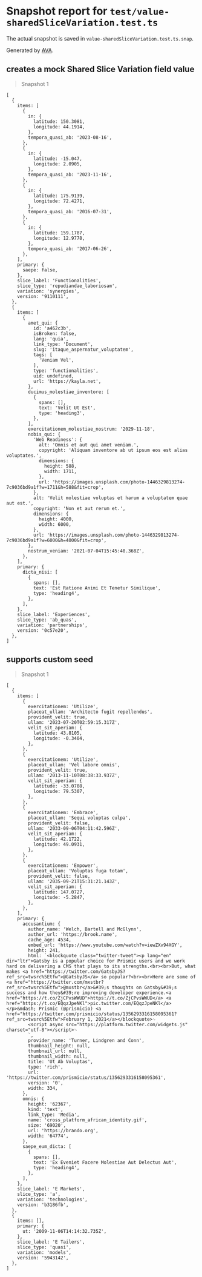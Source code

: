 # Snapshot report for `test/value-sharedSliceVariation.test.ts`

The actual snapshot is saved in `value-sharedSliceVariation.test.ts.snap`.

Generated by [AVA](https://avajs.dev).

## creates a mock Shared Slice Variation field value

> Snapshot 1

    [
      {
        items: [
          {
            in: {
              latitude: 150.3081,
              longitude: 44.1914,
            },
            tempora_quasi_ab: '2023-08-16',
          },
          {
            in: {
              latitude: -15.047,
              longitude: 2.0905,
            },
            tempora_quasi_ab: '2023-11-16',
          },
          {
            in: {
              latitude: 175.9139,
              longitude: 72.4271,
            },
            tempora_quasi_ab: '2016-07-31',
          },
          {
            in: {
              latitude: 159.1787,
              longitude: 12.9778,
            },
            tempora_quasi_ab: '2017-06-26',
          },
        ],
        primary: {
          saepe: false,
        },
        slice_label: 'Functionalities',
        slice_type: 'repudiandae_laboriosam',
        variation: 'synergies',
        version: '9110111',
      },
      {
        items: [
          {
            amet_qui: {
              id: 'a462c3b',
              isBroken: false,
              lang: 'quia',
              link_type: 'Document',
              slug: 'itaque_aspernatur_voluptatem',
              tags: [
                'Veniam Vel',
              ],
              type: 'functionalities',
              uid: undefined,
              url: 'https://kayla.net',
            },
            ducimus_molestiae_inventore: [
              {
                spans: [],
                text: 'Velit Ut Est',
                type: 'heading3',
              },
            ],
            exercitationem_molestiae_nostrum: '2029-11-18',
            nobis_qui: {
              'Web Readiness': {
                alt: 'Omnis et aut qui amet veniam.',
                copyright: 'Aliquam inventore ab ut ipsum eos est alias voluptates.',
                dimensions: {
                  height: 588,
                  width: 1711,
                },
                url: 'https://images.unsplash.com/photo-1446329813274-7c9036bd9a1f?w=1711&h=588&fit=crop',
              },
              alt: 'Velit molestiae voluptas et harum a voluptatem quae aut est.',
              copyright: 'Non et aut rerum et.',
              dimensions: {
                height: 4000,
                width: 6000,
              },
              url: 'https://images.unsplash.com/photo-1446329813274-7c9036bd9a1f?w=6000&h=4000&fit=crop',
            },
            nostrum_veniam: '2021-07-04T15:45:40.368Z',
          },
        ],
        primary: {
          dicta_nisi: [
            {
              spans: [],
              text: 'Est Ratione Animi Et Tenetur Similique',
              type: 'heading4',
            },
          ],
        },
        slice_label: 'Experiences',
        slice_type: 'ab_quas',
        variation: 'partnerships',
        version: '0c57e20',
      },
    ]

## supports custom seed

> Snapshot 1

    [
      {
        items: [
          {
            exercitationem: 'Utilize',
            placeat_ullam: 'Architecto fugit repellendus',
            provident_velit: true,
            ullam: '2023-07-20T02:59:15.317Z',
            velit_sit_aperiam: {
              latitude: 43.8105,
              longitude: -0.3404,
            },
          },
          {
            exercitationem: 'Utilize',
            placeat_ullam: 'Vel labore omnis',
            provident_velit: true,
            ullam: '2013-11-10T08:38:33.937Z',
            velit_sit_aperiam: {
              latitude: -33.0708,
              longitude: 79.5307,
            },
          },
          {
            exercitationem: 'Embrace',
            placeat_ullam: 'Sequi voluptas culpa',
            provident_velit: false,
            ullam: '2033-09-06T04:11:42.596Z',
            velit_sit_aperiam: {
              latitude: 42.1722,
              longitude: 49.0931,
            },
          },
          {
            exercitationem: 'Empower',
            placeat_ullam: 'Voluptas fuga totam',
            provident_velit: false,
            ullam: '2035-09-21T15:31:21.143Z',
            velit_sit_aperiam: {
              latitude: 147.0727,
              longitude: -5.2847,
            },
          },
        ],
        primary: {
          accusantium: {
            author_name: 'Welch, Bartell and McGlynn',
            author_url: 'https://brook.name',
            cache_age: 4534,
            embed_url: 'https://www.youtube.com/watch?v=iewZXv94XGY',
            height: 241,
            html: `<blockquote class="twitter-tweet"><p lang="en" dir="ltr">Gatsby is a popular choice for Prismic users and we work hard on delivering a CMS that plays to its strengths.<br><br>But, what makes <a href="https://twitter.com/GatsbyJS?ref_src=twsrc%5Etfw">@GatsbyJS</a> so popular?<br><br>Here are some of <a href="https://twitter.com/mxstbr?ref_src=twsrc%5Etfw">@mxstbr</a>&#39;s thoughts on Gatsby&#39;s success and how they&#39;re improving developer experience.<a href="https://t.co/ZjCPvsWWUD">https://t.co/ZjCPvsWWUD</a> <a href="https://t.co/EQqzJpeNKl">pic.twitter.com/EQqzJpeNKl</a></p>&mdash; Prismic (@prismicio) <a href="https://twitter.com/prismicio/status/1356293316158095361?ref_src=twsrc%5Etfw">February 1, 2021</a></blockquote>␊
            <script async src="https://platform.twitter.com/widgets.js" charset="utf-8"></script>␊
            `,
            provider_name: 'Turner, Lindgren and Conn',
            thumbnail_height: null,
            thumbnail_url: null,
            thumbnail_width: null,
            title: 'Ut Ab Voluptas',
            type: 'rich',
            url: 'https://twitter.com/prismicio/status/1356293316158095361',
            version: '0',
            width: 334,
          },
          omnis: {
            height: '62367',
            kind: 'text',
            link_type: 'Media',
            name: 'cross_platform_african_identity.gif',
            size: '69020',
            url: 'https://brando.org',
            width: '64774',
          },
          saepe_eum_dicta: [
            {
              spans: [],
              text: 'Ex Eveniet Facere Molestiae Aut Delectus Aut',
              type: 'heading4',
            },
          ],
        },
        slice_label: 'E Markets',
        slice_type: 'a',
        variation: 'technologies',
        version: 'b3186fb',
      },
      {
        items: [],
        primary: {
          ut: '2009-11-06T14:14:32.735Z',
        },
        slice_label: 'E Tailers',
        slice_type: 'quasi',
        variation: 'models',
        version: '5943142',
      },
    ]
